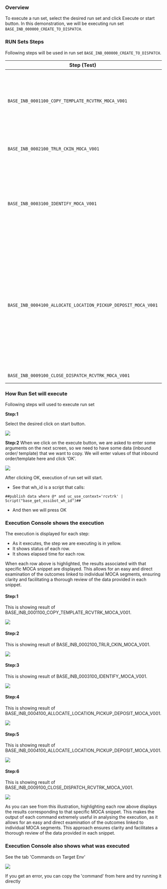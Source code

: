 ### Overview

To execute a run set, select the desired run set and click Execute or start button. In this demonstration, we will be executing run set `BASE_INB_000000_CREATE_TO_DISPATCH`. 


### RUN Sets Steps

Following steps will be used in run set `BASE_INB_000000_CREATE_TO_DISPATCH`.

| **Step (Test)**                                        | **Description**                                                                                                                                                              |
|--------------------------------------------------------|------------------------------------------------------------------------------------------------------------------------------------------------------------------------------|
| `BASE_INB_0001100_COPY_TEMPLATE_RCVTRK_MOCA_V001`      | This step copies a `RCVTRK` record and creates new `rcvtrk`, `rcvinv`, and `rcvlin` records for our test run. It utilizes the `uc_test_exec_seqnum` variable to ensure unique record creation. |
| `BASE_INB_0002100_TRLR_CKIN_MOCA_V001`                 | Using `uc_test_exec_seqnum`, this step checks in the truck against an open door.                                                                                             |
| `BASE_INB_0003100_IDENTIFY_MOCA_V001`                  | Now that we have a truck that is checked in as well, it will identify all inventory in the truck. We have created this to support ASN scenario as well – so if truck inventory is already identified it simply returns success. |
| `BASE_INB_0004100_ALLOCATE_LOCATION_PICKUP_DEPOSIT_MOCA_V001` | We use this test twice and use test case concept. The first run moves inventory to receive stage and the next one will allocate a putaway location and drop it there. These steps support the concepts to run in a stress test mode as well. So when run normally, they will process everything in the truck. But when run in stress test mode they will process one record only. |
| `BASE_INB_0009100_CLOSE_DISPATCH_RCVTRK_MOCA_V001`     | Closes and dispatches the truck.                                                                                                                                             |


### How Run Set will execute

Following steps will used to execute run set 

**Step:1**

Select the desired click on start button.

![](Images/image41.png)

**Step:2**
When we click on the execute button, we are asked to enter some arguments on the next screen, so we need to have some data (inbound order/ template) that we want to copy. We will enter values of that inbound order/template here and click ‘OK’.

![](Images/image42.png)

After clicking OK, execution of run set will start.
-	See that wh_id is a script that calls:
```
##publish data where @* and uc_use_context='rcvtrk' | Script("base_get_ossibot_wh_id")##
``` 
-	And then we will press OK 

### Execution Console shows the execution 
The execution is displayed for each step: 
-	As it executes, the step we are executing is in yellow. 
-	It shows status of each row. 
-	It shows elapsed time for each row. 

When each row above is highlighted, the results associated with that specific MOCA snippet are displayed. This allows for an easy and direct examination of the outcomes linked to individual MOCA segments, ensuring clarity and facilitating a thorough review of the data provided in each snippet.

#### **Step:1**

This is showing result of BASE_INB_0001100_COPY_TEMPLATE_RCVTRK_MOCA_V001.
  
![](Images/image43.png)

#### **Step:2**

This is showing result of BASE_INB_0002100_TRLR_CKIN_MOCA_V001.


![](Images/image44.png)

#### **Step:3**

This is showing result of BASE_INB_0003100_IDENTIFY_MOCA_V001.


![](Images/image45.png)

#### **Step:4**

This is showing result of BASE_INB_0004100_ALLOCATE_LOCATION_PICKUP_DEPOSIT_MOCA_V001.


![](Images/image46.png)

#### **Step:5**

This is showing result of BASE_INB_0004100_ALLOCATE_LOCATION_PICKUP_DEPOSIT_MOCA_V001.

![](Images/image47.png)

#### **Step:6**

This is showing result of BASE_INB_0009100_CLOSE_DISPATCH_RCVTRK_MOCA_V001.

![](Images/image48.png)

As you can see from this illustration, highlighting each row above displays the results corresponding to that specific MOCA snippet. This makes the output of each command extremely useful in analysing the execution, as it allows for an easy and direct examination of the outcomes linked to individual MOCA segments. This approach ensures clarity and facilitates a thorough review of the data provided in each snippet.

### Execution Console also shows what was executed 

See the tab 'Commands on Target Env' 

![](Images/image49.png)

If you get an error, you can copy the 'command' from here and try running it directly 
